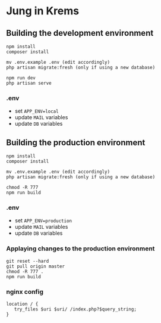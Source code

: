 # Jung in Krems
## Building the development environment
```
npm install
composer install

mv .env.example .env (edit accordingly)
php artisan migrate:fresh (only if using a new database)

npm run dev
php artisan serve
```
### .env
- set `APP_ENV=local`
- update `MAIL` variables
- update `DB` variables
## Building the production environment
```
npm install
composer install

mv .env.example .env (edit accordingly)
php artisan migrate:fresh (only if using a new database)

chmod -R 777
npm run build
```
### .env
- set `APP_ENV=production`
- update `MAIL` variables
- update `DB` variables
### Applaying changes to the production environment
```
git reset --hard
git pull origin master
chmod -R 777 .
npm run build
```
### nginx config
```
location / {
   try_files $uri $uri/ /index.php?$query_string;
}
